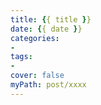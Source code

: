```yaml
---
title: {{ title }}
date: {{ date }}
categories:
- 
tags:
- 
cover: false
myPath: post/xxxx
---
```


